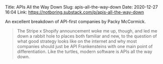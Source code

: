 Title: APIs All the Way Down
Slug: apis-all-the-way-down
Date: 2020-12-27 16:04
Link: https://notboring.substack.com/p/apis-all-the-way-down

An excellent breakdown of API-first companies by Packy McCormick.

> The Stripe x Shopify announcement woke me up, though, and led me down a rabbit hole to places both familiar and new, to the question of what good strategy looks like on the internet and why most companies should just be API Frankensteins with one main point of differentiation. Like the turtles, modern software is APIs all the way down.